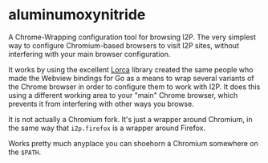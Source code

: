 aluminumoxynitride
==================

A Chrome-Wrapping configuration tool for browsing I2P. The very simplest way to
configure Chromium-based browsers to visit I2P sites, without interfering with
your main browser configuration.

It works by using the excellent [Lorca](https://github.com/zserge/lorca) library
created the same people who made the Webview bindings for Go as a means to wrap
several variants of the Chrome browser in order to configure them to work with
I2P. It does this using a different working area to your "main" Chrome browser,
which prevents it from interfering with other ways you browse.

It is not actually a Chromium fork. It's just a wrapper around Chromium, in the
same way that `i2p.firefox` is a wrapper around Firefox.

Works pretty much anyplace you can shoehorn a Chromium somewhere on the `$PATH`.